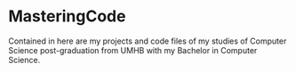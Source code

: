 # MasteringCode
Contained in here are my projects and code files of my studies of Computer Science post-graduation from UMHB with my Bachelor in Computer Science.
